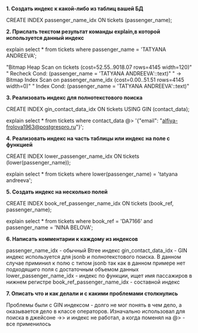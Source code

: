 **1. Создать индекс к какой-либо из таблиц вашей БД**

CREATE INDEX passenger_name_idx ON tickets (passenger_name);

**2. Прислать текстом результат команды explain,в которой используется данный индекс**

explain
select * from tickets where passenger_name = 'TATYANA ANDREEVA';

"Bitmap Heap Scan on tickets  (cost=52.55..9018.07 rows=4145 width=120)"
"  Recheck Cond: (passenger_name = 'TATYANA ANDREEVA'::text)"
"  ->  Bitmap Index Scan on passenger_name_idx  (cost=0.00..51.51 rows=4145 width=0)"
"        Index Cond: (passenger_name = 'TATYANA ANDREEVA'::text)"

**3. Реализовать индекс для полнотекстового поиска**

CREATE INDEX gin_contact_data_idx ON tickets USING GIN (contact_data);

explain
select * from tickets where contact_data @> '{"email": "alfiya-frolova1963@postgrespro.ru"}'; 

**4. Реализовать индекс на часть таблицы или индекс на поле с функцией**

CREATE INDEX lower_passenger_name_idx ON tickets (lower(passenger_name));

explain
select * from tickets where lower(passenger_name) = 'tatyana andreeva';

**5. Создать индекс на несколько полей**

CREATE INDEX book_ref_passenger_name_idx ON tickets (book_ref, passenger_name);

explain 
select * from tickets where book_ref = 'DA7166' and passenger_name = 'NINA BELOVA';

**6. Написать комментарии к каждому из индексов**

passenger_name_idx - обычный Btree индекс
gin_contact_data_idx - GIN индекс используется для jsonb и полнотекстового поиска. В данном случае приминил к полю с типом jsonb так как в данном примере нет подходящиго поля с достаточным объемом данных 
lower_passenger_name_idx - индекс по функции, ищет имя пассажиров в нижнем регистре
book_ref_passenger_name_idx - составной индекс

**7. Описать что и как делали и с какими проблемами столкнулись**

Проблемы были с GIN индексом - долго не мог понять в чем дело, а оказывается дело в классе операторов. Изначально использовал для поиска в джейсоне ->> и индекс не работал, а когда поменял на @> - все применилось 
